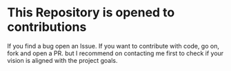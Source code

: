 # This Repository is opened to contributions

If you find a bug open an Issue.
If you want to contribute with code, go on, fork and open a PR. but I recommend on contacting me first to check if your vision is aligned with the project goals.
